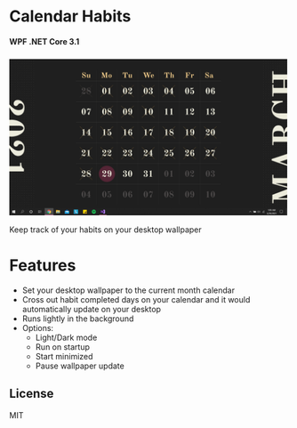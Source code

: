 # Calendar Habits
#### WPF .NET Core 3.1
### 

<img src="https://raw.githubusercontent.com/mbedda/CalendarHabitsApp/master/ch-preview.png" alt="drawing" width="500"/>


Keep track of your habits on your desktop wallpaper

# Features
- Set your desktop wallpaper to the current month calendar
- Cross out habit completed days on your calendar and it would automatically update on your desktop
- Runs lightly in the background
- Options:
    - Light/Dark mode
    - Run on startup
    - Start minimized
    - Pause wallpaper update

## License

MIT
